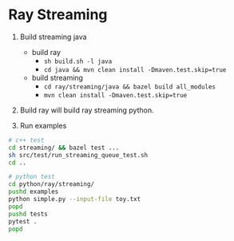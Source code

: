 # Ray Streaming

1. Build streaming java
    * build ray
        * `sh build.sh -l java`
        * `cd java && mvn clean install -Dmaven.test.skip=true`
    * build streaming
        * `cd ray/streaming/java && bazel build all_modules`
        * `mvn clean install -Dmaven.test.skip=true`

2. Build ray will build ray streaming python.

3. Run examples
```bash
# c++ test
cd streaming/ && bazel test ...
sh src/test/run_streaming_queue_test.sh
cd ..

# python test
cd python/ray/streaming/
pushd examples
python simple.py --input-file toy.txt
popd
pushd tests
pytest .
popd
```